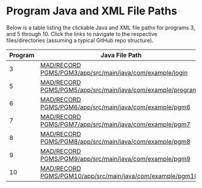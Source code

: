 # Program Java and XML File Paths

Below is a table listing the clickable Java and XML file paths for programs 3, and 5 through 10. Click the links to navigate to the respective files/directories (assuming a typical GitHub repo structure).

| Program | Java File Path | XML File Path |
|---------|---------------|--------------|
| 3 | [MAD/RECORD PGMS/PGM3/app/src/main/java/com/example/login](MAD/RECORD%20PGMS/PGM3/app/src/main/java/com/example/login) | [MAD/RECORD PGMS/PGM3/app/src/main/res/layout](MAD/RECORD%20PGMS/PGM3/app/src/main/res/layout) |
| 5 | [MAD/RECORD PGMS/PGM5/app/src/main/java/com/example/program3](MAD/RECORD%20PGMS/PGM5/app/src/main/java/com/example/program3) | [MAD/RECORD PGMS/PGM5/app/src/main/res/layout](MAD/RECORD%20PGMS/PGM5/app/src/main/res/layout) |
| 6 | [MAD/RECORD PGMS/PGM6/app/src/main/java/com/example/pgm6](MAD/RECORD%20PGMS/PGM6/app/src/main/java/com/example/pgm6) | [MAD/RECORD PGMS/PGM6/app/src/main/res/layout](MAD/RECORD%20PGMS/PGM6/app/src/main/res/layout) |
| 7 | [MAD/RECORD PGMS/PGM7/app/src/main/java/com/example/pgm7](MAD/RECORD%20PGMS/PGM7/app/src/main/java/com/example/pgm7) | [MAD/RECORD PGMS/PGM7/app/src/main/res/layout](MAD/RECORD%20PGMS/PGM7/app/src/main/res/layout) |
| 8 | [MAD/RECORD PGMS/PGM8/app/src/main/java/com/example/pgm8](MAD/RECORD%20PGMS/PGM8/app/src/main/java/com/example/pgm8) | [MAD/RECORD PGMS/PGM8/app/src/main/res/layout](MAD/RECORD%20PGMS/PGM8/app/src/main/res/layout) |
| 9 | [MAD/RECORD PGMS/PGM9/app/src/main/java/com/example/pgm9](MAD/RECORD%20PGMS/PGM9/app/src/main/java/com/example/pgm9) | [MAD/RECORD PGMS/PGM9/app/src/main/res/layout](MAD/RECORD%20PGMS/PGM9/app/src/main/res/layout) |
| 10 | [MAD/RECORD PGMS/PGM10/app/src/main/java/com/example/pgm10](MAD/RECORD%20PGMS/PGM10/app/src/main/java/com/example/pgm10) | [MAD/RECORD PGMS/PGM10/app/src/main/res/layout](MAD/RECORD%20PGMS/PGM10/app/src/main/res/layout) |

